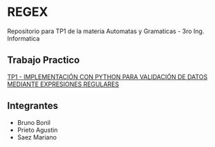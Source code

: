 # REGEX
Repositorio para TP1 de la materia Automatas y Gramaticas - 3ro Ing. Informatica

## Trabajo Practico
[TP1 - IMPLEMENTACIÓN CON PYTHON PARA VALIDACIÓN DE DATOS MEDIANTE EXPRESIONES REGULARES](https://docs.google.com/document/d/e/2PACX-1vTeKzc-jYR1BmT46B8m1YWPo2-CHbOvXJ00dVJsSgHLZ3p0JfwHeA-8Ca2ovZs-OrSK0yemsMtR88dS/pub)

## Integrantes
* Bruno Bonil
* Prieto Agustin
* Saez Mariano
